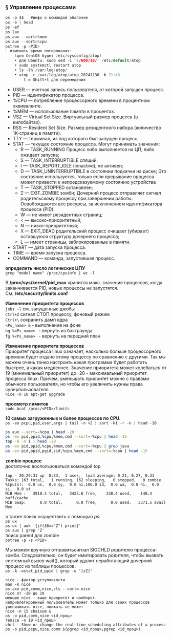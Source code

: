 ### § Управление процессами
```c
ps -p $$   #инфо о командой оболочке
ps -e | head
ps -ef
ps lax
ps aux --sort=%mem
ps aux --sort=%cpu
pstree -p <PID>
- изменить время логирования:
	(для CentOS будет /etc/sysconfig/atop)
	• для Ubuntu: sudo sed -i 's/600/10/' /etc/default/atop
	• sudo systemctl restart atop
	• ls -lh /var/log/atop/
	• atop -r /var/log/atop/atop_20241130 -b 21:43
		t и Shift+t для перемещения
```

- USER — учетная запись пользователя, от которой запущен процесс.
- PID — идентификатор процесса.
- %CPU — потребление процессорного времени в процентном эквиваленте.
- %MEM — использование памяти в процентах.
- VSZ — Virtual Set Size. Виртуальный размер процесса (в килобайтах).
- RSS — Resident Set Size. Размер резидентного набора (количество 1K-страниц в памяти).
- TTY — терминал, из под которого был запущен процесс.
- STAT — текущее состояние процесса. Могут принимать значения:
	- R — TASK_RUNNING Процесс либо выполняется на ЦП, либо ожидает запуска;
	- S — TASK_INTERRUPTIBLE спящий;
 	- I — TASK_REPORT_IDLE (innactive), не активен;
	- D — TASK_UNINTERRUPTIBLE в состоянии подкачки на диске; Это состояние используется, только если прерывание процесса может привести к непредсказуемому состоянию устройства
	- T — TASK_STOPPED остановлен;
	- Z — EXIT_ZOMBIE зомби; Дочерний процесс отправляет сигнал родительскому процессу при завершении работы. Освобождаются все ресурсы, за исключением идентификатора процесса (PID).
	- W — не имеет резидентных страниц;
	- < — высоко-приоритетный;
	- N — низко-приоритетный;
 	- X — EXIT_DEAD родительский процесс очищает (убирает) оставшуюся структуру дочернего процесса;
	- L — имеет страницы, заблокированные в памяти.
- START — дата запуска процесса.
- TIME — время запуска процесса.
- COMMAND — команда, запустившая процесс.

**определить число логичкских ЦПУ**
<br/> `grep "model name" /proc/cpuinfo | wc -l` 

В **/proc/sys/kernel/pid_max**  хранится макс. значение процессов, когда заканчивается PID, новые процессы не запустятся.
<br/>См. **/etc/security/limits.conf**

**Изменение приоритета процессов**
<br/> `jobs -l`  см. запущенные джобы
<br/> `Ctrl+Z` сигнал СТОП процессу, фоновый режим
<br/> `Ctrl+\` сохранить дамп ядра
<br/> ` <Ps_name> & ` - выполнение на фоне
<br/> `bg %<Ps_name> ` - вернуть из бэкграунда
<br/> `fg %<Ps_name> ` - вернуть на передний план




**Изменение приоритета процессов**
<br/> Приоритет процесса linux означает, насколько больше процессорного времени будет отдано этому процессу по сравнению с другими. Так мы можем очень тонко настроить какая программа будет работать быстрее, а какая медленнее. Значение приоритета может колебаться от 19 (минимальный приоритет) до -20 - максимальный приоритет процесса linux. Причем, уменьшать приоритет можно с правами обычного пользователя, но чтобы его увеличить нужны права суперпользователя.
<br/> `nice -n 10 apt-get upgrade`

**просмотр лимитов**
<br/> `sudo bcat /proc/<PID>/limits`

**10 самых загруженных и более процессов по CPU.**
<br/> `ps -eo pcpu,pid,user,args | tail -n +2 | sort -k1 -r -n | head -10`
```bash
ps aux --sort=-%cpu | head -20
ps -eo pid,ppid,%cpu,%mem,cmd --sort=-%cpu | head -15
top -b -n 1 | head -20
ps -eo pid,ppid,%cpu,%mem,cmd --sort=-%cpu | grep java
ps -eo pid,ppid,pgid,sid,%cpu,%mem,cmd --sort=-%cpu | head -15
```

**zombie процесс**
<br/> достаточно воспользоваться командой top
```console
top - 20:29:31 up  8:33,  1 user,  load average: 0.21, 0.27, 0.31
Tasks: 163 total,   1 running, 162 sleeping,   0 stopped,   0 zombie
%Cpu(s):  0.0 us,  0.0 sy,  0.0 ni,100.0 id,  0.0 wa,  0.0 hi,  0.0 si,  0.0 st
MiB Mem :   3910.4 total,   3423.6 free,    338.4 used,    148.4 buff/cache
MiB Swap:      0.0 total,      0.0 free,      0.0 used.   3371.5 avail Mem
```
а также поиск осуществить с помощью *ps*:
<br/> `ps ux`
<br/> `ps ux | awk '{if($8=="Z") print}'`
<br/> `ps aux | grep 'Z'`
<br/> поиск parent для zombie
<br/> `pstree -p -s <PID>`

Мы можем вручную отправитьсигнал SIGCHLD родителю процесса-зомби. Следовательно, он будет имитировать родителя, чтобы вызвать системный вызов wait(), который удалит неработающий дочерний процесс из таблицы процессов.
<br/> `ps -A -ostat,pid,ppid | grep -e '[zZ]'`

```
nice - фактор уступчивости
man -K nice
ps axo pid,comm,nice,cls --sort=-nice
nice от -20 до 19
меньше nice - выше приоритет и наоборот.
непривлегировнный пользователь может только для своих процессов увеличивать nice, поижать не может
nice -n 15 sha1sum &
ps -o pid,comm,nice <id_проц>
renice -n 19 <id_проц>
chrt - Show or change the real-time scheduling attributes of a process
ps -o pid,pcpu,nice,comm $(pgrep <id_проц>;pgrep <id_проц>)
```
